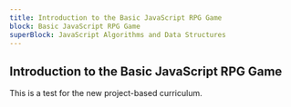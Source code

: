 ```yaml
---
title: Introduction to the Basic JavaScript RPG Game
block: Basic JavaScript RPG Game
superBlock: JavaScript Algorithms and Data Structures
---
```


## Introduction to the Basic JavaScript RPG Game

This is a test for the new project-based curriculum.
